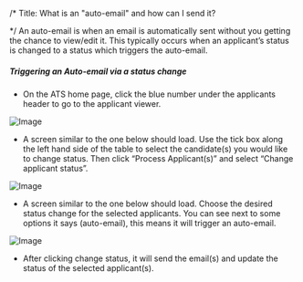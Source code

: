 /*
Title: What is an "auto-email" and how can I send it?

*/
An auto-email is when an email is automatically sent without you getting the chance to view/edit it. This typically occurs when an applicant’s status is changed to a status which triggers the auto-email.  
  

##### Triggering an Auto-email via a status change

- On the ATS home page, click the blue number under the applicants header to go to the applicant viewer.

![Image](https://s3.amazonaws.com/tw-desk/i/122167/attachment-inline/98318.20150511105722927.98318.20150511105722927EaFxQ)  
  

- A screen similar to the one below should load. Use the tick box along the left hand side of the table to select the candidate(s) you would like to change status. Then click “Process Applicant(s)” and select “Change applicant status”.

![Image](https://s3.amazonaws.com/tw-desk/i/122167/attachment-inline/98318.20150511105904604.98318.20150511105904604W2hif)  
  

- A screen similar to the one below should load. Choose the desired status change for the selected applicants. You can see next to some options it says (auto-email), this means it will trigger an auto-email.

![Image](https://s3.amazonaws.com/tw-desk/i/122167/attachment-inline/98318.20150511110017534.98318.201505111100175342crSQ)  
  

- After clicking change status, it will send the email(s) and update the status of the selected applicant(s).
